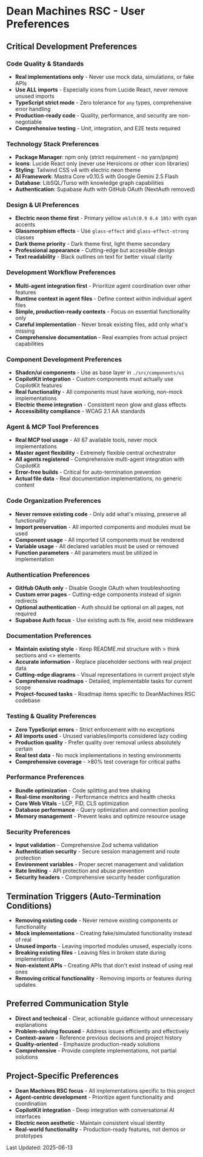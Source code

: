 # Dean Machines RSC - User Preferences

## Critical Development Preferences

### Code Quality & Standards
- **Real implementations only** - Never use mock data, simulations, or fake APIs
- **Use ALL imports** - Especially icons from Lucide React, never remove unused imports
- **TypeScript strict mode** - Zero tolerance for `any` types, comprehensive error handling
- **Production-ready code** - Quality, performance, and security are non-negotiable
- **Comprehensive testing** - Unit, integration, and E2E tests required

### Technology Stack Preferences
- **Package Manager**: npm only (strict requirement - no yarn/pnpm)
- **Icons**: Lucide React only (never use Heroicons or other icon libraries)
- **Styling**: Tailwind CSS v4 with electric neon theme
- **AI Framework**: Mastra Core v0.10.5 with Google Gemini 2.5 Flash
- **Database**: LibSQL/Turso with knowledge graph capabilities
- **Authentication**: Supabase Auth with GitHub OAuth (NextAuth removed)

### Design & UI Preferences
- **Electric neon theme first** - Primary yellow `oklch(0.9 0.4 105)` with cyan accents
- **Glassmorphism effects** - Use `glass-effect` and `glass-effect-strong` classes
- **Dark theme priority** - Dark theme first, light theme secondary
- **Professional appearance** - Cutting-edge but accessible design
- **Text readability** - Black outlines on text for better visual clarity

### Development Workflow Preferences
- **Multi-agent integration first** - Prioritize agent coordination over other features
- **Runtime context in agent files** - Define context within individual agent files
- **Simple, production-ready contexts** - Focus on essential functionality only
- **Careful implementation** - Never break existing files, add only what's missing
- **Comprehensive documentation** - Real examples from actual project capabilities

### Component Development Preferences
- **Shadcn/ui components** - Use as base layer in `./src/components/ui`
- **CopilotKit integration** - Custom components must actually use CopilotKit features
- **Real functionality** - All components must have working, non-mock implementations
- **Electric theme integration** - Consistent neon glow and glass effects
- **Accessibility compliance** - WCAG 2.1 AA standards

### Agent & MCP Tool Preferences
- **Real MCP tool usage** - All 67 available tools, never mock implementations
- **Master agent flexibility** - Extremely flexible central orchestrator
- **All agents registered** - Comprehensive multi-agent integration with CopilotKit
- **Error-free builds** - Critical for auto-termination prevention
- **Actual file data** - Real documentation implementations, no generic content

### Code Organization Preferences
- **Never remove existing code** - Only add what's missing, preserve all functionality
- **Import preservation** - All imported components and modules must be used
- **Component usage** - All imported UI components must be rendered
- **Variable usage** - All declared variables must be used or removed
- **Function parameters** - All parameters must be utilized in implementation

### Authentication Preferences
- **GitHub OAuth only** - Disable Google OAuth when troubleshooting
- **Custom error pages** - Cutting-edge components instead of signin redirects
- **Optional authentication** - Auth should be optional on all pages, not required
- **Supabase Auth focus** - Use existing auth.ts file, avoid new middleware

### Documentation Preferences
- **Maintain existing style** - Keep README.md structure with > think sections and <> elements
- **Accurate information** - Replace placeholder sections with real project data
- **Cutting-edge diagrams** - Visual representations in current project style
- **Comprehensive roadmaps** - Detailed, implementable tasks for current scope
- **Project-focused tasks** - Roadmap items specific to DeanMachines RSC codebase

### Testing & Quality Preferences
- **Zero TypeScript errors** - Strict enforcement with no exceptions
- **All imports used** - Unused variables/imports considered lazy coding
- **Production quality** - Prefer quality over removal unless absolutely certain
- **Real test data** - No mock implementations in testing environments
- **Comprehensive coverage** - >80% test coverage for critical paths

### Performance Preferences
- **Bundle optimization** - Code splitting and tree shaking
- **Real-time monitoring** - Performance metrics and health checks
- **Core Web Vitals** - LCP, FID, CLS optimization
- **Database performance** - Query optimization and connection pooling
- **Memory management** - Prevent leaks and optimize resource usage

### Security Preferences
- **Input validation** - Comprehensive Zod schema validation
- **Authentication security** - Secure session management and route protection
- **Environment variables** - Proper secret management and validation
- **Rate limiting** - API protection and abuse prevention
- **Security headers** - Comprehensive security header configuration

## Termination Triggers (Auto-Termination Conditions)
- **Removing existing code** - Never remove existing components or functionality
- **Mock implementations** - Creating fake/simulated functionality instead of real
- **Unused imports** - Leaving imported modules unused, especially icons
- **Breaking existing files** - Leaving files in broken state during implementation
- **Non-existent APIs** - Creating APIs that don't exist instead of using real ones
- **Removing critical functionality** - Removing imports or features during updates

## Preferred Communication Style
- **Direct and technical** - Clear, actionable guidance without unnecessary explanations
- **Problem-solving focused** - Address issues efficiently and effectively
- **Context-aware** - Reference previous decisions and project history
- **Quality-oriented** - Emphasize production-ready solutions
- **Comprehensive** - Provide complete implementations, not partial solutions

## Project-Specific Preferences
- **Dean Machines RSC focus** - All implementations specific to this project
- **Agent-centric development** - Prioritize agent functionality and coordination
- **CopilotKit integration** - Deep integration with conversational AI interfaces
- **Electric neon aesthetic** - Maintain consistent visual identity
- **Real-world functionality** - Production-ready features, not demos or prototypes

Last Updated: 2025-06-13
